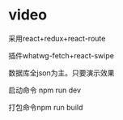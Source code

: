 # video
<p>采用react+redux+react-route </p>
<p>插件whatwg-fetch+react-swipe</p>
<p>数据库全json为主。只要演示效果</p>
<p>启动命令 npm run dev</p>
<p>打包命令npm run build</p>
